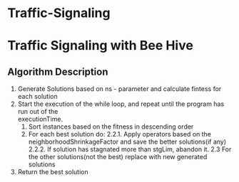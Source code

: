 # Traffic-Signaling
# Traffic Signaling with Bee Hive
## Algorithm Description

1. Generate Solutions based on ns - parameter and calculate fintess for each solution
2. Start the execution of the while loop, and repeat until the program has run out of the  
    executionTime.
   1. Sort instances based on the fitness in descending order
   2. For each best solution do:
   2.2.1. Apply operators based on the neighborhoodShrinkageFactor and save the better solutions(if          any)
   2.2.2. If solution has stagnated more than stgLim, abandon it.
   2.3 For the other solutions(not the best) replace with new generated solutions
3. Return the best solution
 
